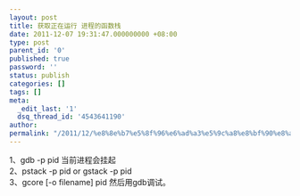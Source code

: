 ```yaml
---
layout: post
title: 获取正在运行 进程的函数栈
date: 2011-12-07 19:31:47.000000000 +08:00
type: post
parent_id: '0'
published: true
password: ''
status: publish
categories: []
tags: []
meta:
  _edit_last: '1'
  dsq_thread_id: '4543641190'
author: 
permalink: "/2011/12/%e8%8e%b7%e5%8f%96%e6%ad%a3%e5%9c%a8%e8%bf%90%e8%a1%8c-%e8%bf%9b%e7%a8%8b%e7%9a%84%e5%87%bd%e6%95%b0%e6%a0%88.html"
---
```

1、gdb -p pid 当前进程会挂起  
2、pstack -p pid or gstack -p pid  
3、gcore [-o filename] pid 然后用gdb调试。

